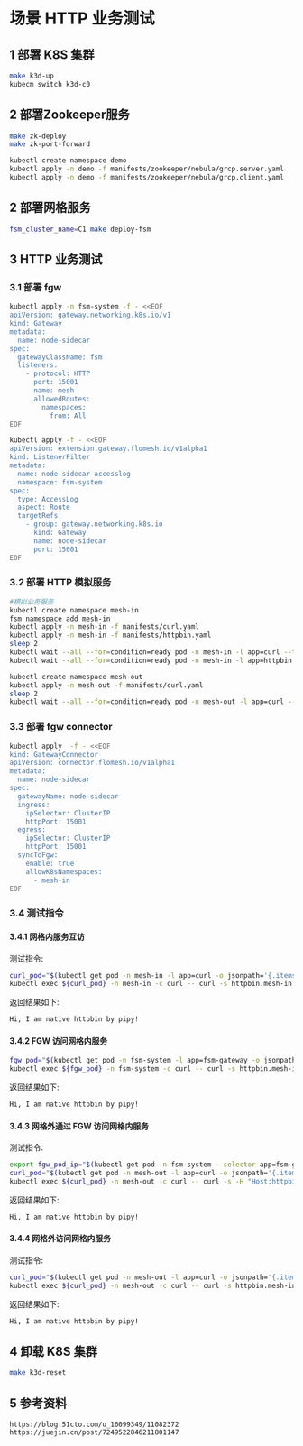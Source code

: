 # 场景 HTTP 业务测试

## 1 部署 K8S 集群

```bash
make k3d-up
kubecm switch k3d-c0
```

## 2 部署Zookeeper服务

```bash
make zk-deploy
make zk-port-forward

kubectl create namespace demo
kubectl apply -n demo -f manifests/zookeeper/nebula/grcp.server.yaml
kubectl apply -n demo -f manifests/zookeeper/nebula/grcp.client.yaml
```

## 2 部署网格服务

```bash
fsm_cluster_name=C1 make deploy-fsm
```

## 3 HTTP 业务测试

### 3.1 部署 fgw

```bash
kubectl apply -n fsm-system -f - <<EOF
apiVersion: gateway.networking.k8s.io/v1
kind: Gateway
metadata:
  name: node-sidecar
spec:
  gatewayClassName: fsm
  listeners:
    - protocol: HTTP
      port: 15001
      name: mesh
      allowedRoutes:
        namespaces:
          from: All
EOF

kubectl apply -f - <<EOF
apiVersion: extension.gateway.flomesh.io/v1alpha1
kind: ListenerFilter
metadata:
  name: node-sidecar-accesslog
  namespace: fsm-system
spec:
  type: AccessLog
  aspect: Route
  targetRefs:
    - group: gateway.networking.k8s.io
      kind: Gateway
      name: node-sidecar
      port: 15001
EOF
```

### 3.2 部署 HTTP 模拟服务

```bash
#模拟业务服务
kubectl create namespace mesh-in
fsm namespace add mesh-in
kubectl apply -n mesh-in -f manifests/curl.yaml
kubectl apply -n mesh-in -f manifests/httpbin.yaml
sleep 2
kubectl wait --all --for=condition=ready pod -n mesh-in -l app=curl --timeout=180s
kubectl wait --all --for=condition=ready pod -n mesh-in -l app=httpbin --timeout=180s

kubectl create namespace mesh-out
kubectl apply -n mesh-out -f manifests/curl.yaml
sleep 2
kubectl wait --all --for=condition=ready pod -n mesh-out -l app=curl --timeout=180s
```

### 3.3 部署 fgw connector

```bash
kubectl apply  -f - <<EOF
kind: GatewayConnector
apiVersion: connector.flomesh.io/v1alpha1
metadata:
  name: node-sidecar
spec:
  gatewayName: node-sidecar
  ingress:
    ipSelector: ClusterIP
    httpPort: 15001
  egress:
    ipSelector: ClusterIP
    httpPort: 15001
  syncToFgw:
    enable: true
    allowK8sNamespaces:
      - mesh-in
EOF
```

### 3.4 测试指令

#### 3.4.1 网格内服务互访

测试指令:

```bash
curl_pod="$(kubectl get pod -n mesh-in -l app=curl -o jsonpath='{.items[0].metadata.name}')"
kubectl exec ${curl_pod} -n mesh-in -c curl -- curl -s httpbin.mesh-in
```

返回结果如下:

```bash
Hi, I am native httpbin by pipy!
```

#### 3.4.2 FGW 访问网格内服务

```bash
fgw_pod="$(kubectl get pod -n fsm-system -l app=fsm-gateway -o jsonpath='{.items[0].metadata.name}')"
kubectl exec ${fgw_pod} -n fsm-system -c curl -- curl -s httpbin.mesh-in
```

返回结果如下:

```bash
Hi, I am native httpbin by pipy!
```

#### 3.4.3 网格外通过 FGW 访问网格内服务

测试指令:

```bash
export fgw_pod_ip="$(kubectl get pod -n fsm-system --selector app=fsm-gateway -o jsonpath='{.items[0].status.podIP}')"
curl_pod="$(kubectl get pod -n mesh-out -l app=curl -o jsonpath='{.items[0].metadata.name}')"
kubectl exec ${curl_pod} -n mesh-out -c curl -- curl -s -H "Host:httpbin.mesh-in" $fgw_pod_ip:15001
```

返回结果如下:

```bash
Hi, I am native httpbin by pipy!
```

#### 3.4.4 网格外访问网格内服务

测试指令:

```bash
curl_pod="$(kubectl get pod -n mesh-out -l app=curl -o jsonpath='{.items[0].metadata.name}')"
kubectl exec ${curl_pod} -n mesh-out -c curl -- curl -s httpbin.mesh-in
```

返回结果如下:

```bash
Hi, I am native httpbin by pipy!
```

## 4 卸载 K8S 集群

```bash
make k3d-reset
```

## 5 参考资料

```url
https://blog.51cto.com/u_16099349/11082372
https://juejin.cn/post/7249522846211801147
```


